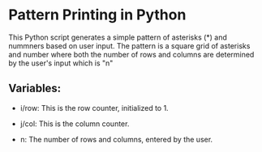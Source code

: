 # Pattern Printing in Python
This Python script generates a simple pattern of asterisks (*) and nummners based on user input. The pattern is a square grid of asterisks and number where both the number of rows and columns are determined by the user's input which is "n"


## Variables:
- i/row: This is the row counter, initialized to 1.

- j/col: This is the column counter.

- n: The number of rows and columns, entered by the user.
